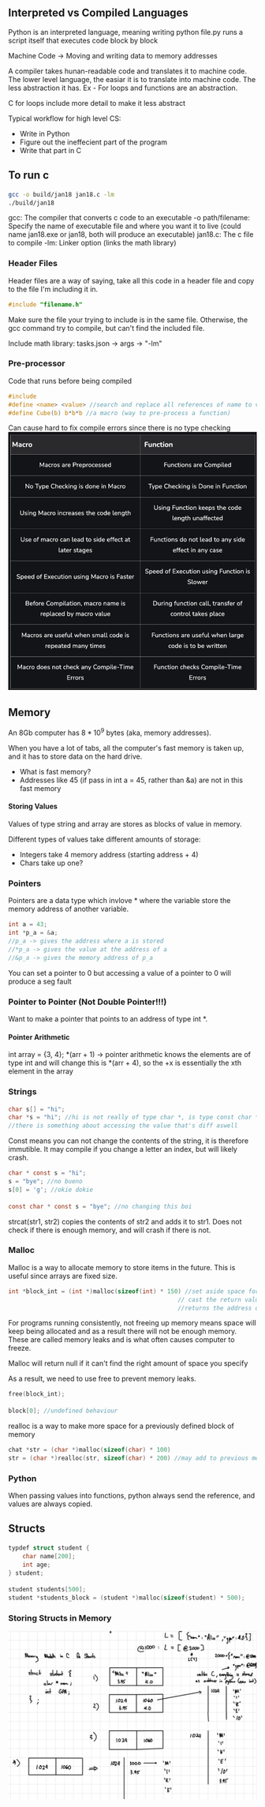 ## Interpreted vs Compiled Languages

Python is an interpreted language, meaning writing python file.py runs a script itself that executes code block by block

Machine Code $\rightarrow$ Moving and writing data to memory addresses

A compiler takes hunan-readable code and translates it to machine code.
The lower level language, the easiar it is to translate into machine code. The less abstraction it has. Ex - For loops and functions are an abstraction.

C for loops include more detail to make it less abstract

Typical workflow for high level CS:
- Write in Python
- Figure out the ineffecient part of the program
- Write that part in C

## To run c
```bash
gcc -o build/jan18 jan18.c -lm
./build/jan18
```
gcc: The compiler that converts c code to an executable
-o path/filename: Specify the name of executable file and where you want it to live (could name jan18.exe or jan18, both will produce an executable)
jan18.c: The c file to compile
-lm: Linker option (links the math library)

### Header Files
Header files are a way of saying, take all this code in a header file and copy to the file I'm including it in.
```c
#include "filename.h"
```

Make sure the file your trying to include is in the same file. Otherwise, the gcc command try to compile, but can't find the included file.

Include math library: tasks.json -> args -> "-lm"

### Pre-processor
Code that runs before being compiled
```c
#include
#define <name> <value> //search and replace all references of name to value in the code
#define Cube(b) b*b*b //a macro (way to pre-process a function)
```

Can cause hard to fix compile errors since there is no type checking
![](macro_func.png)


## Memory
An 8Gb computer has $8*10^9$ bytes (aka, memory addresses).

When you have a lot of tabs, all the computer's fast memory is taken up, and it has to store data on the hard drive. 
- What is fast memory?
- Addresses like 45 (if pass in int a = 45, rather than &a) are not in this fast memory

#### Storing Values
Values of type string and array are stores as blocks of value in memory.

Different types of values take different amounts of storage:
- Integers take 4 memory address (starting address + 4)
- Chars take up one?

### Pointers
Pointers are a data type which invlove * where the variable store the memory address of another variable.

```c
int a = 43;
int *p_a = &a;
//p_a -> gives the address where a is stored
//*p_a -> gives the value at the address of a
//&p_a -> gives the memory address of p_a
```

You can set a pointer to 0 but accessing a value of a pointer to 0 will produce a seg fault

### Pointer to Pointer (Not Double Pointer!!!)
Want to make a pointer that points to an address of type int *.


#### Pointer Arithmetic

int array = {3, 4};
*(arr + 1) -> pointer arithmetic knows the elements are of type int and will change this is *(arr + 4), so the +x is essentially the xth element in the array

### Strings

```c
char s[] = "hi";
char *s = "hi"; //hi is not really of type char *, is type const char *
//there is something about accessing the value that's diff aswell
```

Const means you can not change the contents of the string, it is therefore immutible. It may compile if you change a letter an index, but will likely crash.

```c
char * const s = "hi";
s = "bye"; //no bueno
s[0] = 'g'; //okie dokie

const char * const s = "bye"; //no changing this boi
```

strcat(str1, str2) copies the contents of str2 and adds it to str1. Does not check if there is enough memory, and will crash if there is not.

### Malloc
Malloc is a way to allocate memory to store items in the future. This is useful since arrays are fixed size.
```c
int *block_int = (int *)malloc(sizeof(int) * 150) //set aside space for 150 integers
                                                // cast the return value of malloc into int * because it doesn't know what type it is
                                                //returns the address of where its stored
```

For programs running consistently, not freeing up memory means space will keep being allocated
and as a result there will not be enough memory. These are called memory leaks and is what often causes computer to freeze.

Malloc will return null if it can't find the right amount of space you specify

As a result, we need to use free to prevent memory leaks.
```c
free(block_int);

block[0]; //undefined behaviour
```

realloc is a way to make more space for a previously defined block of memory
```c
chat *str = (char *)malloc(sizeof(char) * 100)
str = (char *)realloc(str, sizeof(char) * 200) //may add to previous memory location or copy str to a new location that has enough memory to reallocate
```

### Python
When passing values into functions, python always send the reference, and values are always copied. 

## Structs

```c
typdef struct student {
    char name[200];
    int age;
} student;

student students[500];
student *students_block = (student *)malloc(sizeof(student) * 500);
```

### Storing Structs in Memory
![](IMG_0218.jpg)